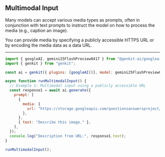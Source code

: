 ## Multimodal Input

Many models can accept various media types as prompts, often in conjunction with text prompts to instruct the model on how to process the media (e.g., caption an image).

You can provide media by specifying a publicly accessible HTTPS URL or by encoding the media data as a data URL.

***

```javascript
import { googleAI, gemini25FlashPreview0417 } from "@genkit-ai/googleai";
import { genkit } from "genkit";

const ai = genkit({ plugins: [googleAI()], model: gemini25FlashPreview0417 });

async function runMultimodalInput() {
  // Example 1: Multimodal input using a publicly accessible URL
  const response1 = await ai.generate({
    prompt: [
      {
        media: {
          url: "https://storage.googleapis.com/questionsanswersproject/animales_mexico.jpeg",
        },
      },
      { text: "Describe this image." },
    ],
  });
  console.log("Description from URL:", response1.text);
}

runMultimodalInput();

```
